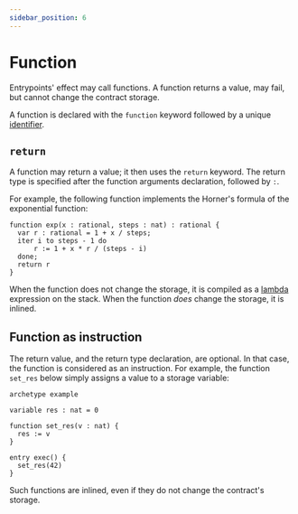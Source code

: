 ```yaml
---
sidebar_position: 6
---
```


# Function

Entrypoints' effect may call functions. A function returns a value, may fail, but cannot change the contract storage.

A function is declared with the `function` keyword followed by a unique [identifier](/docs/reference/declarations/identifier).
## `return`

A function may return a value; it then uses the `return` keyword. The return type is specified after the function arguments declaration, followed by `:`.

For example, the following function implements the Horner's formula of the exponential function:
```archetype
function exp(x : rational, steps : nat) : rational {
  var r : rational = 1 + x / steps;
  iter i to steps - 1 do
      r := 1 + x * r / (steps - i)
  done;
  return r
}
```

When the function does not change the storage, it is compiled as a [lambda](/docs/reference/types#lambda) expression on the stack. When the function *does* change the storage, it is inlined.

## Function as instruction

The return value, and the return type declaration, are optional. In that case, the function is considered as an instruction. For example, the function `set_res` below simply assigns a value to a storage variable:

```archetype
archetype example

variable res : nat = 0

function set_res(v : nat) {
  res := v
}

entry exec() {
  set_res(42)
}
```

Such functions are inlined, even if they do not change the contract's storage.



